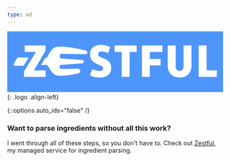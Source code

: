 ```yaml
---
type: ad
---
```


[![Zestful logo](/images/zestful-logo.png)](https://zestfuldata.com/){: .logo .align-left}

{::options auto_ids="false" /}

### Want to parse ingredients without all this work?

I went through all of these steps, so you don't have to. Check out [Zestful](https://zestfuldata.com/), my managed service for ingredient parsing.
